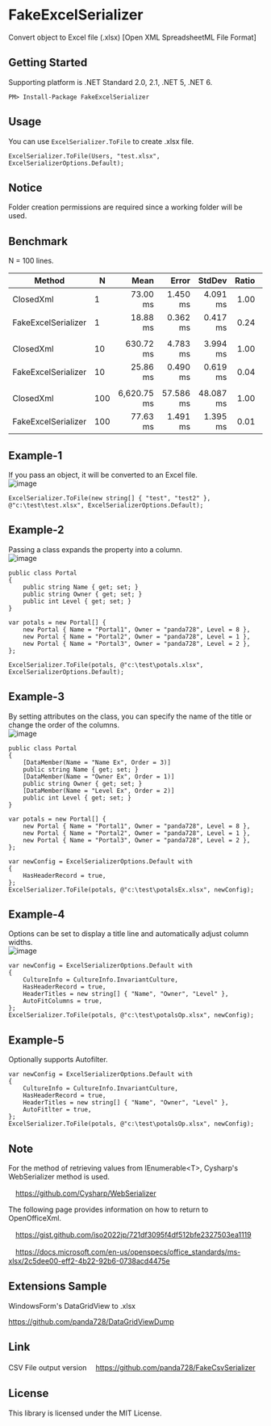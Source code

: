 # FakeExcelSerializer
Convert object to Excel file (.xlsx) [Open XML SpreadsheetML File Format]

## Getting Started
Supporting platform is .NET Standard 2.0, 2.1, .NET 5, .NET 6.

~~~
PM> Install-Package FakeExcelSerializer
~~~

## Usage
You can use `ExcelSerializer.ToFile` to create .xlsx file.

~~~
ExcelSerializer.ToFile(Users, "test.xlsx", ExcelSerializerOptions.Default);
~~~

## Notice

Folder creation permissions are required since a working folder will be used.

## Benchmark
N = 100 lines.

|              Method |   N |        Mean |     Error |    StdDev | Ratio |      Gen 0 |      Gen 1 |     Gen 2 |  Allocated |
|-------------------- |---- |------------:|----------:|----------:|------:|-----------:|-----------:|----------:|-----------:|
|           ClosedXml |   1 |    73.00 ms |  1.450 ms |  4.091 ms |  1.00 |          - |          - |         - |   5,738 KB |
| FakeExcelSerializer |   1 |    18.88 ms |  0.362 ms |  0.417 ms |  0.24 |          - |          - |         - |     126 KB |
|                     |     |             |           |           |       |            |            |           |            |
|           ClosedXml |  10 |   630.72 ms |  4.783 ms |  3.994 ms |  1.00 |  9000.0000 |  2000.0000 |         - |  52,663 KB |
| FakeExcelSerializer |  10 |    25.86 ms |  0.490 ms |  0.619 ms |  0.04 |   156.2500 |    31.2500 |         - |     661 KB |
|                     |     |             |           |           |       |            |            |           |            |
|           ClosedXml | 100 | 6,620.75 ms | 57.586 ms | 48.087 ms |  1.00 | 91000.0000 | 22000.0000 | 5000.0000 | 513,948 KB |
| FakeExcelSerializer | 100 |    77.63 ms |  1.491 ms |  1.395 ms |  0.01 |  1428.5714 |   142.8571 |         - |   6,005 KB |

## Example-1
If you pass an object, it will be converted to an Excel file.  
![image](https://user-images.githubusercontent.com/16958552/185727609-79b574e8-b40c-46dc-83c9-74b078a1f44a.png)
~~~
ExcelSerializer.ToFile(new string[] { "test", "test2" }, @"c:\test\test.xlsx", ExcelSerializerOptions.Default);
~~~

## Example-2
Passing a class expands the property into a column.  
![image](https://user-images.githubusercontent.com/16958552/185727657-3e41dea7-1af4-4a52-99bd-1457f895b564.png)
~~~
public class Portal
{
    public string Name { get; set; }
    public string Owner { get; set; }
    public int Level { get; set; }
}

var potals = new Portal[] {
    new Portal { Name = "Portal1", Owner = "panda728", Level = 8 },
    new Portal { Name = "Portal2", Owner = "panda728", Level = 1 },
    new Portal { Name = "Portal3", Owner = "panda728", Level = 2 },
};

ExcelSerializer.ToFile(potals, @"c:\test\potals.xlsx", ExcelSerializerOptions.Default);
~~~
## Example-3
By setting attributes on the class, you can specify the name of the title or change the order of the columns.  
![image](https://user-images.githubusercontent.com/16958552/187447183-1c0af135-8407-4c79-be8d-0b4875973a79.png)
~~~
public class Portal
{
    [DataMember(Name = "Name Ex", Order = 3)]
    public string Name { get; set; }
    [DataMember(Name = "Owner Ex", Order = 1)]
    public string Owner { get; set; }
    [DataMember(Name = "Level Ex", Order = 2)]
    public int Level { get; set; }
}

var potals = new Portal[] {
    new Portal { Name = "Portal1", Owner = "panda728", Level = 8 },
    new Portal { Name = "Portal2", Owner = "panda728", Level = 1 },
    new Portal { Name = "Portal3", Owner = "panda728", Level = 2 },
};

var newConfig = ExcelSerializerOptions.Default with
{
    HasHeaderRecord = true,
};
ExcelSerializer.ToFile(potals, @"c:\test\potalsEx.xlsx", newConfig);
~~~
## Example-4
Options can be set to display a title line and automatically adjust column widths.  
![image](https://user-images.githubusercontent.com/16958552/185727708-18201283-bb0b-46ba-a413-dbe34c20f3a3.png)
~~~
var newConfig = ExcelSerializerOptions.Default with
{
    CultureInfo = CultureInfo.InvariantCulture,
    HasHeaderRecord = true,
    HeaderTitles = new string[] { "Name", "Owner", "Level" },
    AutoFitColumns = true,
};
ExcelSerializer.ToFile(potals, @"c:\test\potalsOp.xlsx", newConfig);
~~~

## Example-5
Optionally supports Autofilter.  
~~~
var newConfig = ExcelSerializerOptions.Default with
{
    CultureInfo = CultureInfo.InvariantCulture,
    HasHeaderRecord = true,
    HeaderTitles = new string[] { "Name", "Owner", "Level" },
    AutoFitlter = true,
};
ExcelSerializer.ToFile(potals, @"c:\test\potalsOp.xlsx", newConfig);
~~~

## Note
For the method of retrieving values from IEnumerable\<T\>, Cysharp's WebSerializer method is used.

　https://github.com/Cysharp/WebSerializer
  
The following page provides information on how to return to OpenOfficeXml.

　https://gist.github.com/iso2022jp/721df3095f4df512bfe2327503ea1119

　https://docs.microsoft.com/en-us/openspecs/office_standards/ms-xlsx/2c5dee00-eff2-4b22-92b6-0738acd4475e
 
## Extensions Sample

WindowsForm's DataGridView to .xlsx

https://github.com/panda728/DataGridViewDump

## Link
CSV File output version
　https://github.com/panda728/FakeCsvSerializer

## License
This library is licensed under the MIT License.
